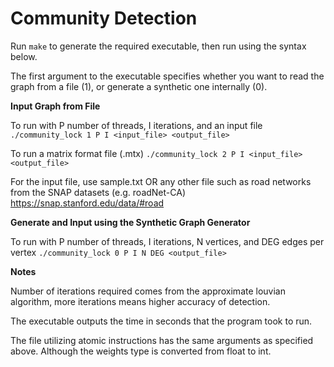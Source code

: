 Community Detection
=======================

Run ```make``` to generate the required executable, then run using the syntax below.

The first argument to the executable specifies whether you want to read the graph from a file (1), or generate a synthetic one internally (0).

**Input Graph from File**

To run with P number of threads, I iterations, and an input file
   ```./community_lock 1 P I <input_file> <output_file>```

To run a matrix format file (.mtx)
    ```./community_lock 2 P I <input_file> <output_file>```

  For the input file, use sample.txt
  OR any other file such as road networks from the SNAP datasets (e.g. roadNet-CA)
  https://snap.stanford.edu/data/#road

**Generate and Input using the Synthetic Graph Generator**

To run with P number of threads, I iterations, N vertices, and DEG edges per vertex
   ```./community_lock 0 P I N DEG <output_file>```

**Notes**

Number of iterations required comes from the approximate louvian algorithm, more iterations means higher accuracy of detection.

The executable outputs the time in seconds that the program took to run.

The file utilizing atomic instructions has the same arguments as specified above. Although the weights type is converted from float to int.
